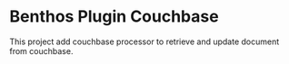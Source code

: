 Benthos Plugin Couchbase
======================

This project add couchbase processor to retrieve and update document from couchbase.